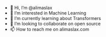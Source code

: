 - 👋 Hi, I’m @alimaslax
- 👀 I’m interested in Machine Learning
- 🌱 I’m currently learning about Transformers
- 💞️ I’m looking to collaborate on open source
- 📫 How to reach me on alimaslax.com

<!---
alimaslax/alimaslax is a ✨ special ✨ repository because its `README.md` (this file) appears on your GitHub profile.
You can click the Preview link to take a look at your changes.
--->
